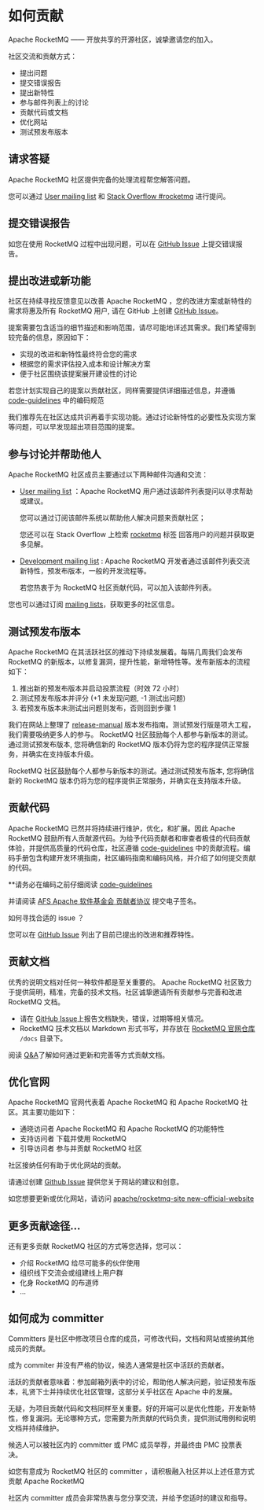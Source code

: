 # 如何贡献

Apache RocketMQ —— 开放共享的开源社区，诚挚邀请您的加入。

社区交流和贡献方式：

- 提出问题
- 提交错误报告
- 提出新特性
- 参与邮件列表上的讨论
- 贡献代码或文档
- 优化网站
- 测试预发布版本


## 请求答疑

Apache RocketMQ 社区提供完备的处理流程帮您解答问题。

您可以通过 [User mailing list](mailto:users@rocketmq.apache.org) 和 [Stack Overflow #rocketmq](https://stackoverflow.com/questions/tagged/rocketmq) 进行提问。

## 提交错误报告

如您在使用 RocketMQ 过程中出现问题，可以在 [GitHub Issue](https://github.com/apache/rocketmq/issues) 上提交错误报告。

## 提出改进或新功能

社区在持续寻找反馈意见以改善 Apache RocketMQ ，您的改进方案或新特性的需求将惠及所有 RocketMQ 用户, 请在 GitHub 上创建 [GitHub Issue](https://github.com/apache/rocketmq/issues)。

提案需要包含适当的细节描述和影响范围，请尽可能地详述其需求。我们希望得到较完备的信息，原因如下：

* 实现的改进和新特性最终符合您的需求
* 根据您的需求评估投入成本和设计解决方案
* 便于社区围绕该提案展开建设性的讨论

若您计划实现自己的提案以贡献社区，同样需要提供详细描述信息，并遵循 [code-guidelines](/docs/贡献指南/30code-guidelines) 中的编码规范

我们推荐先在社区达成共识再着手实现功能。通过讨论新特性的必要性及实现方案等问题，可以早发现超出项目范围的提案。

## 参与讨论并帮助他人

Apache RocketMQ 社区成员主要通过以下两种邮件沟通和交流：

* [User mailing list](mailto:users@rocketmq.apache.org) ：Apache RocketMQ 用户通过该邮件列表提问以寻求帮助或建议。

  您可以通过订阅该邮件系统以帮助他人解决问题来贡献社区；

  您还可以在 Stack Overflow 上检索 [rocketmq](https://stackoverflow.com/questions/tagged/rocketmq) 标签 回答用户的问题并获取更多见解。

* [Development mailing list](mailto:dev@rocketmq.apache.org) : Apache RocketMQ 开发者通过该邮件列表交流新特性，预发布版本，一般的开发流程等。

  若您热衷于为 RocketMQ 社区贡献代码，可以加入该邮件列表。


您也可以通过订阅 [mailing lists](/contact)，获取更多的社区信息。


## 测试预发布版本

Apache RocketMQ 在其活跃社区的推动下持续发展着。每隔几周我们会发布 RocketMQ 的新版本，以修复漏洞，提升性能，新增特性等。发布新版本的流程如下：

1. 推出新的预发布版本并启动投票流程（时效 72 小时）
2. 测试预发布版本并评分 (+1 未发现问题, -1 测试出问题)
3. 若预发布版本未测试出问题则发布，否则回到步骤 1

我们在网站上整理了 [release-manual](/docs/贡献指南/32release-manual) 版本发布指南。测试预发行版是项大工程，我们需要吸纳更多人的参与。 RocketMQ 社区鼓励每个人都参与新版本的测试。通过测试预发布版本, 您将确信新的 RocketMQ 版本仍将为您的程序提供正常服务，并确实在支持版本升级。


RocketMQ 社区鼓励每个人都参与新版本的测试。通过测试预发布版本, 您将确信新的 RocketMQ 版本仍将为您的程序提供正常服务，并确实在支持版本升级。


## 贡献代码

Apache RocketMQ 已然并将持续进行维护，优化，和扩展。因此 Apache RocketMQ 鼓励所有人贡献源代码。为给予代码贡献者和审查者极佳的代码贡献体验，并提供高质量的代码仓库，社区遵循 [code-guidelines](/docs/贡献指南/30code-guidelines) 中的贡献流程。编码手册包含构建开发环境指南，社区编码指南和编码风格，并介绍了如何提交贡献的代码。


**请务必在编码之前仔细阅读 [code-guidelines](/docs/贡献指南/30code-guidelines)

并请阅读 [AFS Apache 软件基金会 贡献者协议](https://www.apache.org/licenses/contributor-agreements.html) 提交电子签名。

如何寻找合适的 issue ？

您可以在 [GitHub Issue](https://github.com/apache/rocketmq/issues) 列出了目前已提出的改进和推荐特性。

## 贡献文档

优秀的说明文档对任何一种软件都是至关重要的。 Apache RocketMQ 社区致力于提供简明，精准，完备的技术文档。社区诚挚邀请所有贡献参与完善和改进 RocketMQ 文档。

* 请在 [GitHub Issue](https://github.com/apache/rocketmq/issues)上报告文档缺失，错误，过期等相关情况。
* RocketMQ 技术文档以 Markdown 形式书写，并存放在 [RocketMQ 官网仓库](https://github.com/apache/rocketmq-site/tree/new-official-website/) ```/docs``` 目录下。

阅读 [Q&A](https://github.com/apache/rocketmq-site/tree/new-official-website)了解如何通过更新和完善等方式贡献文档。

## 优化官网

Apache RocketMQ 官网代表着 Apache RocketMQ 和 Apache RocketMQ 社区。其主要功能如下：

* 通晓访问者 Apache RocketMQ 和 Apache RocketMQ 的功能特性
* 支持访问者 下载并使用 RocketMQ
* 引导访问者 参与并贡献 RocketMQ 社区

社区接纳任何有助于优化网站的贡献。

请通过创建 [Github Issue](https://github.com/apache/rocketmq-site/issues) 提供您关于网站的建议和创意。

如您想要更新或优化网站，请访问 [apache/rocketmq-site new-official-website](https://github.com/apache/rocketmq-site/tree/new-official-website#qa。) 

## 更多贡献途径...

还有更多贡献 RocketMQ 社区的方式等您选择，您可以：

* 介绍 RocketMQ 给尽可能多的伙伴使用
* 组织线下交流会或组建线上用户群
* 化身 RocketMQ 的布道师
* ...

## 如何成为 committer

Committers 是社区中修改项目仓库的成员，可修改代码，文档和网站或接纳其他成员的贡献。

成为 commiter 并没有严格的协议，候选人通常是社区中活跃的贡献者。

活跃的贡献者意味着：参加邮箱列表中的讨论，帮助他人解决问题，验证预发布版本，礼贤下士并持续优化社区管理，这部分关乎社区在 Apache 中的发展。

无疑，为项目贡献代码和文档同样至关重要。好的开端可以是优化性能，开发新特性，修复漏洞。无论哪种方式，您需要为所贡献的代码负责，提供测试用例和说明文档并持续维护。

候选人可以被社区内的 committer 或 PMC 成员举荐，并最终由 PMC 投票表决。

如您有意成为 RocketMQ 社区的 committer ，请积极融入社区并以上述任意方式贡献 Apache RocketMQ  

社区内 committer 成员会非常热衷与您分享交流，并给予您适时的建议和指导。